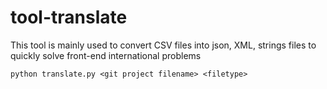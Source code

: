 # tool-translate

This tool is mainly used to convert CSV files into json, XML, strings files to quickly solve front-end international problems


```
python translate.py <git project filename> <filetype>
```
